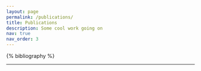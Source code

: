 ```yaml
---
layout: page
permalink: /publications/
title: Publications
description: Some cool work going on
nav: true
nav_order: 3
---
```


<!-- _pages/publications.md -->
<div class="publications">

{% bibliography %}

</div>

---